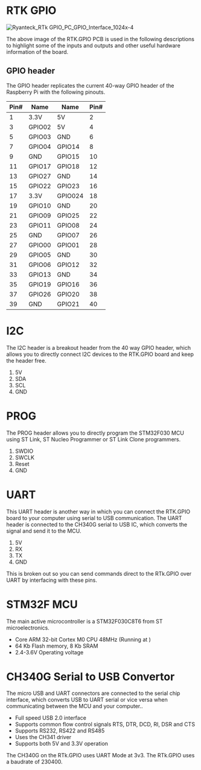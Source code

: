 # RTK GPIO

![Ryanteck_RTk GPIO_PC_GPIO_Interface_1024x-4](https://user-images.githubusercontent.com/1878314/85520512-ee23da80-b5fa-11ea-826f-f2b07410e839.png)

The above image of the RTK.GPIO PCB is used in the following descriptions to highlight some of the inputs and outputs and other useful hardware information of the board.

## GPIO header

The GPIO header replicates the current 40-way GPIO header of the Raspberry Pi with the following pinouts.

| Pin#   | Name | Name | Pin#   |
| ----   | ---- | ---- | ----   |
|   1    | 3.3V     | 5V     |   2    |
|   3    | GPIO02     | 5V     |   4    |
|   5    | GPIO03     | GND     |   6    |
|   7    | GPIO04     | GPIO14     |   8    |
|   9    | GND     | GPIO15     |   10   |
|   11   | GPIO17     | GPIO18     |   12   |
|   13   | GPIO27     | GND     |   14   |
|   15   | GPIO22     | GPIO23     |   16   |
|   17   | 3.3V     | GPIO024     |   18   |
|   19   | GPIO10     | GND     |   20   |
|   21   | GPIO09     | GPIO25     |   22   |
|   23   | GPIO11     | GPIO08     |   24   |
|   25   | GND     | GPIO07     |   26   |
|   27   | GPIO00     | GPIO01     |   28   |
|   29   | GPIO05     | GND     |   30   |
|   31   | GPIO06     | GPIO12     |   32   |
|   33   | GPIO13     | GND     |   34   |
|   35   | GPIO19     | GPIO16     |   36   |
|   37   | GPIO26     | GPIO20     |   38   |
|   39   | GND     | GPIO21     |   40   |

# I2C

The I2C header is a breakout header from the 40 way GPIO header, which allows you to directly connect I2C devices to the RTK.GPIO board and keep the header free.

1. 5V
2. SDA
3. SCL
4. GND

# PROG

The PROG header allows you to directly program the STM32F030 MCU using ST Link, ST Nucleo Programmer or ST Link Clone programmers.

1. SWDIO
2. SWCLK
3. Reset
4. GND

# UART
This UART header is another way in which you can connect the RTK.GPIO board to your computer using serial to USB communication. The UART header is connected to the CH340G serial to USB IC, which converts the signal and send it to the MCU.

1. 5V
2. RX
3. TX
4. GND

This is broken out so you can send commands direct to the RTk.GPIO over UART by interfacing with these pins.

# STM32F MCU

The main active microcontroller is a STM32F030C8T6 from ST microelectronics.

* Core ARM 32-bit Cortex M0 CPU 48MHz (Running at )
* 64 Kb Flash memory, 8 Kb SRAM
* 2.4-3.6V Operating voltage

# CH340G Serial to USB Convertor

The micro USB and UART connectors are connected to the serial chip interface, which converts USB to UART serial or vice versa when communicating between the MCU and your computer..

* Full speed USB 2.0 interface
* Supports common flow control signals RTS, DTR, DCD, RI, DSR and CTS
* Supports RS232, RS422 and RS485
* Uses the CH341 driver
* Supports both 5V and 3.3V operation

The CH340G on the RTk.GPIO uses UART Mode at 3v3. The RTk.GPIO uses a baudrate of 230400.
